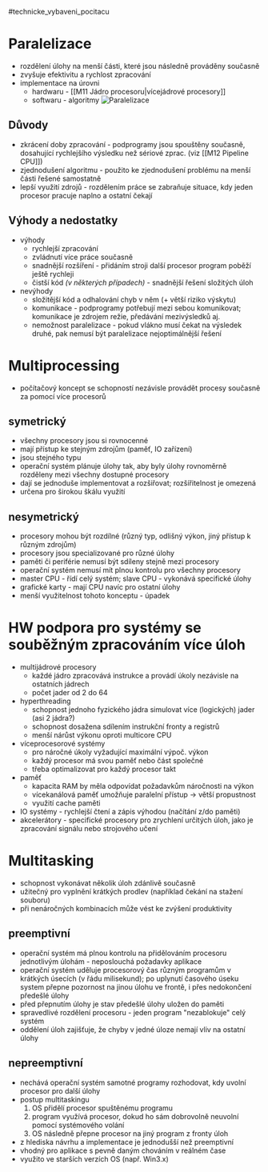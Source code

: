 #technicke_vybaveni_pocitacu 
# Paralelizace
* rozdělení úlohy na menší části, které jsou následně prováděny současně
* zvyšuje efektivitu a rychlost zpracování
* implementace na úrovni
	* hardwaru - [[M11 Jádro procesoru|vícejádrové procesory]]
	* softwaru - algoritmy
![Paralelizace](https://cs.stanford.edu/people/eroberts/courses/soco/projects/risc/pipelining/laundry2.gif)
## Důvody
* zkrácení doby zpracování - podprogramy jsou spouštěny současně, dosahující rychlejšího výsledku než sériové zprac. (viz [[M12 Pipeline CPU]])
* zjednodušení algoritmu - použito ke zjednodušení problému na menší části řešené samostatně
* lepší využití zdrojů - rozdělením práce se zabraňuje situace, kdy jeden procesor pracuje naplno a ostatní čekají
## Výhody a nedostatky
* výhody
	* rychlejší zpracování
	* zvládnutí více práce současně
	* snadnější rozšíření - přidáním stroji další procesor program poběží ještě rychleji
	* čistší kód *(v některých případech)* - snadnější řešení složitých úloh
* nevýhody
	* složitější kód a odhalování chyb v něm (+ větší riziko výskytu)
	* komunikace - podprogramy potřebují mezi sebou komunikovat; komunikace je zdrojem režie, předávání mezivýsledků aj.
	* nemožnost paralelizace - pokud vlákno musí čekat na výsledek druhé, pak nemusí být paralelizace nejoptimálnější řešení
# Multiprocessing
* počítačový koncept se schopností nezávisle provádět procesy současně za pomocí více procesorů
## symetrický
* všechny procesory jsou si rovnocenné
* mají přístup ke stejným zdrojům (paměť, IO zařízení)
* jsou stejného typu
* operační systém plánuje úlohy tak, aby byly úlohy rovnoměrně rozděleny mezi všechny dostupné procesory
* dají se jednoduše implementovat a rozšiřovat; rozšířitelnost je omezená
* určena pro širokou škálu využití
## nesymetrický
* procesory mohou být rozdílné (různý typ, odlišný výkon, jiný přístup k různým zdrojům)
* procesory jsou specializované pro různé úlohy
* paměti či periférie nemusí být sdíleny stejně mezi procesory
* operační systém nemusí mít plnou kontrolu pro všechny procesory
* master CPU - řídí celý systém; slave CPU - vykonává specifické úlohy
* grafické karty - mají CPU navíc pro ostatní úlohy
* menší využitelnost tohoto konceptu - úpadek
# HW podpora pro systémy se souběžným zpracováním více úloh
* multijádrové procesory
	* každé jádro zpracovává instrukce a provádí úkoly nezávisle na ostatních jádrech
	* počet jader od 2 do 64
* hyperthreading
	* schopnost jednoho fyzického jádra simulovat více (logických) jader (asi 2 jádra?)
	* schopnost dosažena sdílením instrukční fronty a  registrů
	* menší nárůst výkonu oproti multicore CPU
* víceprocesorové systémy
	* pro náročné úkoly vyžadující maximální výpoč. výkon
	* každý procesor má svou paměť nebo část společné
	* třeba optimalizovat pro každý procesor takt
* paměť
	* kapacita RAM by měla odpovídat požadavkům náročnosti na výkon
	* vícekanálová paměť umožňuje paralelní přístup → větší propustnost
	* využití cache paměti
* IO systémy - rychlejší čtení a zápis výhodou (načítání z/do paměti)
* akcelerátory - specifické procesory pro zrychlení určitých úloh, jako je zpracování signálu nebo strojového učení
# Multitasking
* schopnost vykonávat několik úloh zdánlivě současně
* užitečný pro vyplnění krátkých prodlev (například čekání na stažení souboru)
* při nenáročných kombinacích může vést ke zvýšení produktivity
## preemptivní
* operační systém má plnou kontrolu na přidělováním procesoru jednotlivým úlohám - neposlouchá požadavky aplikace
* operační systém uděluje procesorový čas různým programům v krátkých úsecích (v řádu milisekund); po uplynutí časového úseku system přepne pozornost na jinou úlohu ve frontě, i přes nedokončení předešlé úlohy
* před přepnutím úlohy je stav předešlé úlohy uložen do paměti
* spravedlivé rozdělení procesoru - jeden program "nezablokuje" celý systém
* oddělení úloh zajišťuje, že chyby v jedné úloze nemají vliv na ostatní úlohy
## nepreemptivní
* nechává operační systém samotné programy rozhodovat, kdy uvolní procesor pro další úlohy
* postup multitaskingu
	1) OS přidělí procesor spuštěnému programu
	2) program využívá procesor, dokud ho sám dobrovolně neuvolní pomocí systémového volání
	3) OS následně přepne procesor na jiný program z fronty úloh
* z hlediska návrhu a implementace je jednodušší než preemptivní
* vhodný pro aplikace s pevně daným chováním v reálném čase
* využito ve starších verzích OS (např. Win3.x)